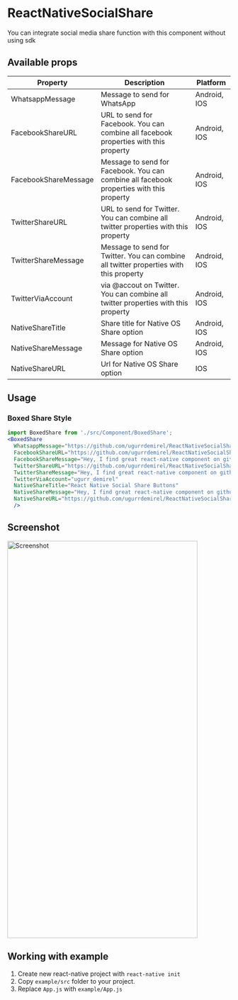# ReactNativeSocialShare
You can integrate social media share function with this component without using sdk

## Available props
Property | Description | Platform
--- | --- | ---
WhatsappMessage | Message to send for WhatsApp | Android, IOS
FacebookShareURL | URL to send for Facebook. You can combine all facebook properties with this property | Android, IOS
FacebookShareMessage | Message to send for Facebook. You can combine all facebook properties with this property | Android, IOS
TwitterShareURL | URL to send for Twitter. You can combine all twitter properties with this property | Android, IOS
TwitterShareMessage | Message to send for Twitter. You can combine all twitter properties with this property | Android, IOS
TwitterViaAccount | via @accout on Twitter. You can combine all twitter properties with this property | Android, IOS
NativeShareTitle | Share title for Native OS Share option | Android, IOS
NativeShareMessage | Message for Native OS Share option | Android, IOS
NativeShareURL | Url for Native OS Share option | IOS

## Usage
### Boxed Share Style
```jsx
import BoxedShare from './src/Component/BoxedShare';
<BoxedShare 
  WhatsappMessage="https://github.com/ugurrdemirel/ReactNativeSocialShareButtons" 
  FacebookShareURL="https://github.com/ugurrdemirel/ReactNativeSocialShareButtons" 
  FacebookShareMessage="Hey, I find great react-native component on github" 
  TwitterShareURL="https://github.com/ugurrdemirel/ReactNativeSocialShareButtons"
  TwitterShareMessage="Hey, I find great react-native component on github" 
  TwitterViaAccount="ugurr_demirel" 
  NativeShareTitle="React Native Social Share Buttons" 
  NativeShareMessage="Hey, I find great react-native component on github" 
  NativeShareURL="https://github.com/ugurrdemirel/ReactNativeSocialShareButtons"
  />
```

## Screenshot
<img src="https://raw.githubusercontent.com/ugurrdemirel/ReactNativeSocialShareButtons/master/screenshot.png" alt="Screenshot" width="429" height="896">

## Working with example
1. Create new react-native project with `react-native init`
2. Copy `example/src` folder to your project.
3. Replace `App.js` with `example/App.js`
